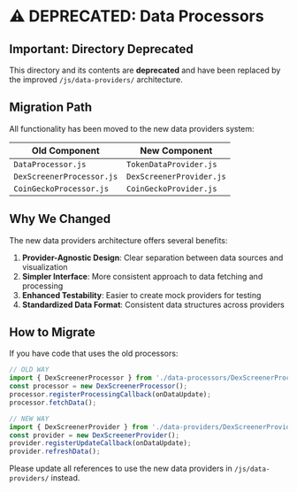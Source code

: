 # ⚠️ DEPRECATED: Data Processors

## Important: Directory Deprecated

This directory and its contents are **deprecated** and have been replaced by the improved `/js/data-providers/` architecture.

## Migration Path

All functionality has been moved to the new data providers system:

| Old Component | New Component |
|---------------|---------------|
| `DataProcessor.js` | `TokenDataProvider.js` |
| `DexScreenerProcessor.js` | `DexScreenerProvider.js` |
| `CoinGeckoProcessor.js` | `CoinGeckoProvider.js` |

## Why We Changed

The new data providers architecture offers several benefits:

1. **Provider-Agnostic Design**: Clear separation between data sources and visualization
2. **Simpler Interface**: More consistent approach to data fetching and processing
3. **Enhanced Testability**: Easier to create mock providers for testing
4. **Standardized Data Format**: Consistent data structures across providers

## How to Migrate

If you have code that uses the old processors:

```javascript
// OLD WAY
import { DexScreenerProcessor } from './data-processors/DexScreenerProcessor.js';
const processor = new DexScreenerProcessor();
processor.registerProcessingCallback(onDataUpdate);
processor.fetchData();

// NEW WAY
import { DexScreenerProvider } from './data-providers/DexScreenerProvider.js';
const provider = new DexScreenerProvider();
provider.registerUpdateCallback(onDataUpdate);
provider.refreshData();
```

Please update all references to use the new data providers in `/js/data-providers/` instead. 